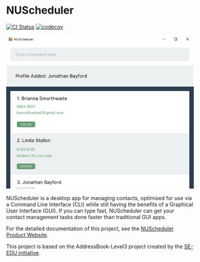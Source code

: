# NUScheduler

[![CI Status](https://github.com/AY2223S1-CS2103T-T17-3/tp/actions/workflows/gradle.yml/badge.svg)](https://github.com/AY2223S1-CS2103T-T17-3/tp/actions) [![codecov](https://codecov.io/gh/AY2223S1-CS2103T-T17-3/tp/branch/master/graph/badge.svg?token=KJDE10M1PA)](https://codecov.io/gh/AY2223S1-CS2103T-T17-3/tp)

![Ui](docs/images/Ui.png)

NUScheduler is a desktop app for managing contacts, optimised for use via a Command Line Interface (CLI) while still having the benefits of a Graphical User Interface (GUI). If you can type fast, NUScheduler can get your contact management tasks done faster than traditional GUI apps.

For the detailed documentation of this project, see the [NUScheduler Product Website](https://ay2223s1-cs2103t-t17-3.github.io/tp/).

This project is based on the AddressBook-Level3 project created by the [SE-EDU initiative](https://se-education.org).